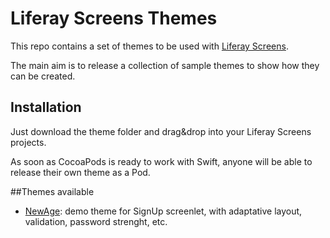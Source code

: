 # Liferay Screens Themes
This repo contains a set of themes to be used with [Liferay Screens](https://github.com/liferay/liferay-screens/).

The main aim is to release a collection of sample themes to show how they can be created.

## Installation
Just download the theme folder and drag&drop into your Liferay Screens projects.

As soon as CocoaPods is ready to work with Swift, anyone will be able to release their own theme as a Pod.

##Themes available
 - [NewAge](NewAge/): demo theme for SignUp screenlet, with adaptative layout, validation, password strenght, etc.
